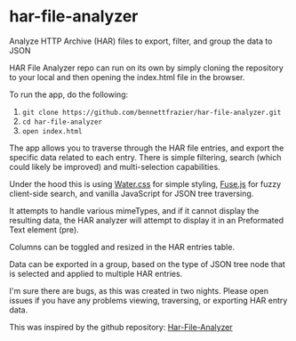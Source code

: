# har-file-analyzer

Analyze HTTP Archive (HAR) files to export, filter, and group the data to JSON

HAR File Analyzer repo can run on its own by simply cloning the repository to your local and then opening the index.html file in the browser.

To run the app, do the following:

1. `git clone https://github.com/bennettfrazier/har-file-analyzer.git`
2. `cd har-file-analyzer`
3. `open index.html`

The app allows you to traverse through the HAR file entries, and export the specific data related to each entry. There is simple filtering, search (which could likely be improved) and multi-selection capabilities.

Under the hood this is using [Water.css](https://watercss.kognise.dev/) for simple styling, [Fuse.js](https://www.fusejs.io/) for fuzzy client-side search, and vanilla JavaScript for JSON tree traversing.

It attempts to handle various mimeTypes, and if it cannot display the resulting data, the HAR analyzer will attempt to display it in an Preformated Text element (pre).

Columns can be toggled and resized in the HAR entries table.

Data can be exported in a group, based on the type of JSON tree node that is selected and applied to multiple HAR entries.

I'm sure there are bugs, as this was created in two nights. Please open issues if you have any problems viewing, traversing, or exporting HAR entry data.

This was inspired by the github repository: [Har-File-Analyzer](https://github.com/JC3/harextract)
